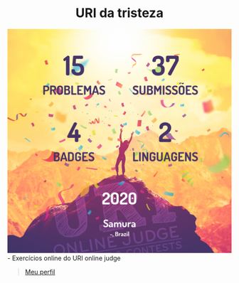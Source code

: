 # <div align="center"> URI da tristeza </div>
<img src="https://github.com/MarcoSamura/uri-da-tristeza/blob/master/uri-online-judge.png">
- Exercícios online do URI online judge

> <a href="https://www.urionlinejudge.com.br/judge/pt/users/statistics/506466"> Meu perfil </a>
